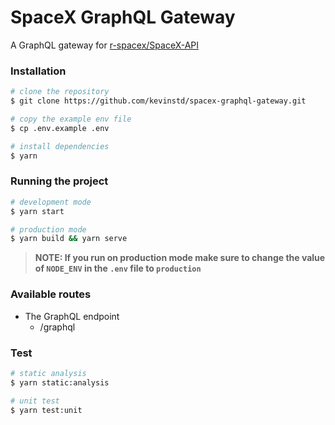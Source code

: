 # SpaceX GraphQL Gateway

A GraphQL gateway for [r-spacex/SpaceX-API](https://github.com/r-spacex/SpaceX-API)

### Installation

```bash
# clone the repository
$ git clone https://github.com/kevinstd/spacex-graphql-gateway.git

# copy the example env file
$ cp .env.example .env

# install dependencies
$ yarn
```

### Running the project

```bash
# development mode
$ yarn start

# production mode
$ yarn build && yarn serve
```

> **NOTE: If you run on production mode make sure to change the value of `NODE_ENV` in the `.env` file to `production`**

### Available routes

- The GraphQL endpoint
  - /graphql

### Test

```bash
# static analysis
$ yarn static:analysis

# unit test
$ yarn test:unit
```
